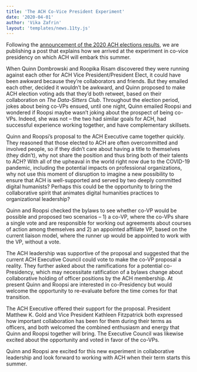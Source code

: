 ```yaml
---
title: 'The ACH Co-Vice President Experiment'
date: '2020-04-01'
author: 'Vika Zafrin'
layout: 'templates/news.11ty.js'
---
```

Following the [announcement of the 2020 ACH elections results](/news/2020/04/ach-2020-elections-results/), we are publishing a post that explains how we arrived at the experiment in co-vice presidency on which ACH will embark this summer.

When Quinn Dombrowski and Roopika Risam discovered they were running against each other for ACH Vice President/President Elect, it could have been awkward because they’re collaborators and friends. But they emailed each other, decided it wouldn’t be awkward, and Quinn proposed to make ACH election voting ads that they’d both retweet, based on their collaboration on *The Data-Sitters Club*. Throughout the election period, jokes about being co-VPs ensued, until one night, Quinn emailed Roopsi and wondered if Roopsi maybe wasn’t joking about the prospect of being co-VPs. Indeed, she was not – the two had similar goals for ACH, had successful experience working together, and have complementary skillsets.

Quinn and Roopsi’s proposal to the ACH Executive came together quickly. They reasoned that those elected to ACH are often overcommitted and involved people, so if they didn’t care about having a title to themselves (they didn’t), why not share the position and thus bring both of their talents to ACH? With all of the upheaval in the world right now due to the COVID-19 pandemic, including the potential impacts on professional organizations, why not use this moment of disruption to imagine a new possibility to ensure that ACH is well-supported and served by two deeply committed digital humanists? Perhaps this could be the opportunity to bring the collaborative spirit that animates digital humanities practices to organizational leadership?

Quinn and Roopsi checked the bylaws to see whether co-VP would be possible and proposed two scenarios – 1) a co-VP, where the co-VPs share a single vote and are responsible for working out agreements about courses of action among themselves and 2) an appointed affiliate VP, based on the current liaison model, where the runner up would be appointed to work with the VP, without a vote.

The ACH leadership was supportive of the proposal and suggested that the current ACH Executive Council could vote to make the co-VP proposal a reality. They further asked about the ramifications for a potential co-Presidency, which may necessitate ratification of a bylaws change about collaborative holding of officer positions by the ACH membership. At present Quinn and Roopsi are interested in co-Presidency but would welcome the opportunity to re-evaluate before the time comes for that transition.

The ACH Executive offered their support for the proposal. President Matthew K. Gold and Vice President Kathleen Fitzpatrick both expressed how important collaboration has been for them during their terms as officers, and both welcomed the combined enthusiasm and energy that Quinn and Roopsi together will bring. The Executive Council was likewise excited about the opportunity and voted in favor of the co-VPs.

Quinn and Roopsi are excited for this new experiment in collaborative leadership and look forward to working with ACH when their term starts this summer.
